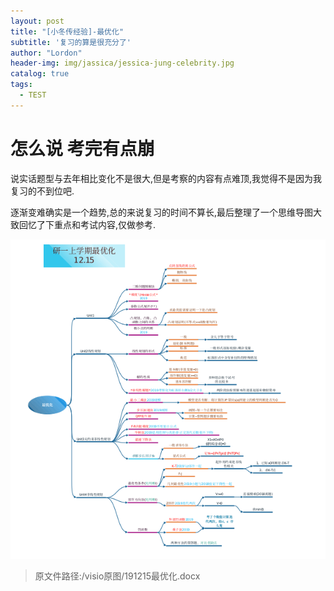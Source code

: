 ```yaml
---
layout: post
title: "[小冬传经验]-最优化"
subtitle: '复习的算是很充分了'
author: "Lordon"
header-img: img/jassica/jessica-jung-celebrity.jpg
catalog: true
tags:
  - TEST
---
```

# 怎么说 考完有点崩
说实话题型与去年相比变化不是很大,但是考察的内容有点难顶,我觉得不是因为我复习的不到位吧.<br>

逐渐变难确实是一个趋势,总的来说复习的时间不算长,最后整理了一个思维导图大致回忆了下重点和考试内容,仅做参考.


<img src="/img/191215image/zuiyouhua.png" >

> 原文件路径:/visio原图/191215最优化.docx